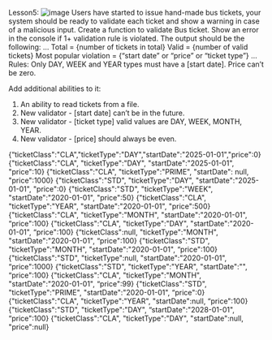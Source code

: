 Lesson5: 
![image](https://github.com/Ruslana3012/Andersen-Course/assets/105870200/7614bcfb-3d40-41c5-9836-27c0ae51faba)
Users have started to issue hand-made bus tickets, your system should be ready to validate each ticket and show a 
warning in case of a malicious input.
Create a function to validate Bus ticket. Show an error in the console if 1+ validation rule is violated.
The output should be the following:
…
Total = {number of tickets in total}
Valid = {number of valid tickets}
Most popular violation = {“start date” or “price” or “ticket type”}
…
Rules:
Only DAY, WEEK and YEAR types must have a [start date].
Price can’t be zero.

Add additional abilities to it:
1) An ability to read tickets from a file.
2) New validator - [start date] can’t be in the future.
3) New validator - [ticket type] valid values are DAY, WEEK, MONTH, YEAR.
4) New validator - [price] should always be even.
   
{“ticketClass":"CLA","ticketType":"DAY","startDate":"2025-01-01","price":0}
{"ticketClass":"CLA", "ticketType":"DAY", "startDate":"2025-01-01", "price":10}
{"ticketClass":"CLA", "ticketType":"PRIME", "startDate": null, "price":1000}
{"ticketClass":"STD", "ticketType":"DAY", "startDate":"2025-01-01", "price":0}
{"ticketClass":"STD", "ticketType":"WEEK", "startDate":"2020-01-01", "price":50}
{"ticketClass":"CLA", "ticketType":"YEAR", "startDate":"2020-01-01", "price":500}
{"ticketClass":"CLA", "ticketType":"MONTH", "startDate":"2020-01-01", “price":100}
{"ticketClass":"CLA", "ticketType":"DAY", "startDate":"2020-01-01", “price":100}
{“ticketClass":null, "ticketType":"MONTH", "startDate":"2020-01-01", “price":100}
{"ticketClass":"STD", "ticketType":"MONTH", "startDate":"2020-01-01", “price":100}
{"ticketClass":"STD", "ticketType":null, "startDate":"2020-01-01", “price":1000}
{"ticketClass":"STD", "ticketType":"YEAR", "startDate":"", “price":100}
{"ticketClass":"CLA", "ticketType":"MONTH", "startDate":"2020-01-01", “price":99}
{"ticketClass":"STD", "ticketType":"PRIME", "startDate":"2020-01-01", “price":0}
{"ticketClass":"CLA", "ticketType":"YEAR", "startDate":null, “price":100}
{"ticketClass":"STD", "ticketType":"DAY", “startDate":"2028-01-01", “price":100}
{"ticketClass":"CLA", "ticketType":"DAY", "startDate":null, "price":null}

